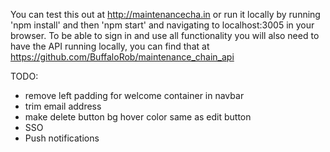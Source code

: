 You can test this out at http://maintenancecha.in or run it locally by running 'npm install' and then 'npm start' and navigating to localhost:3005 in your browser. To be able to sign in and use all functionality you will also need to have the API running locally, you can find that at https://github.com/BuffaloRob/maintenance_chain_api


TODO:
- remove left padding for welcome container in navbar
- trim email address
- make delete button bg hover color same as edit button
- SSO
- Push notifications
